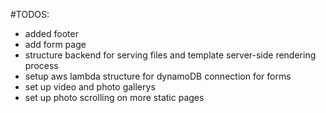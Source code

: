 #TODOS:

* added footer 
* add form page
* structure backend for serving files and template server-side rendering process
* setup aws lambda structure for dynamoDB connection for forms
* set up video and photo gallerys
* set up photo scrolling on more static pages

